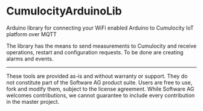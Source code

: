 # CumulocityArduinoLib
Arduino library for connecting your WiFi enabled Arduino to Cumulocity IoT platform over MQTT

The library has the means to send measurements to Cumulocity and receive operations, restart and configuration requests.
To be done are creating alarms and events.

______________________
These tools are provided as-is and without warranty or support. They do not constitute part of the Software AG product suite. Users are free to use, fork and modify them, subject to the license agreement. While Software AG welcomes contributions, we cannot guarantee to include every contribution in the master project.	
